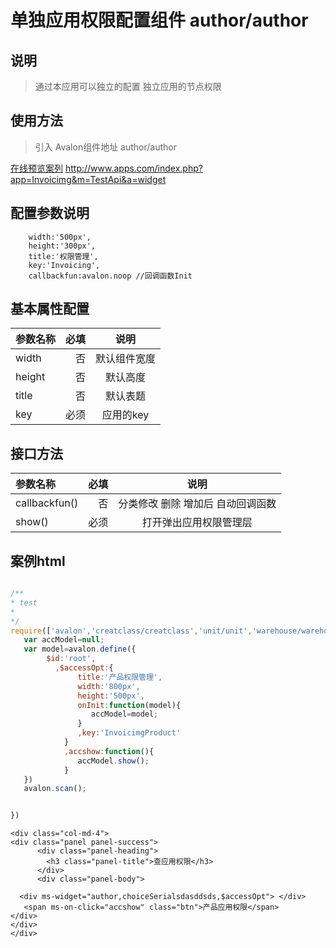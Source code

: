 # 单独应用权限配置组件 author/author

## 说明

  >  通过本应用可以独立的配置 独立应用的节点权限

## 使用方法

  > 引入 Avalon组件地址 author/author

   [在线预览案列](http://www.apps.com/index.php?app=Invoicimg&m=TestApi&a=widget) http://www.apps.com/index.php?app=Invoicimg&m=TestApi&a=widget



## 配置参数说明
        width:'500px', 
        height:'300px',
        title:'权限管理',
        key:'Invoicing',
        callbackfun:avalon.noop //回调函数Init

## 基本属性配置

| 参数名称      |    必填 | 说明  |
| :-------- | --------:| :--: |
| width  | 否 |  默认组件宽度  |
| height |否| 默认高度 |
|title|否| 默认表题 |
|key|必须| 应用的key |


##  接口方法

| 参数名称      |    必填 | 说明  |
| :-------- | --------:| :--: |
|callbackfun()|否| 分类修改 删除 增加后  自动回调函数  |
|show()|必须| 打开弹出应用权限管理层 |



## 案例html 


``` javascript

/**
* test
* 
*/
require(['avalon','creatclass/creatclass','unit/unit','warehouse/warehouse','createproduct/createproduct','format/format','domReady!'],function(avalon){
   var accModel=null;
   var model=avalon.define({ 
        $id:'root',
          ,$accessOpt:{
               title:'产品权限管理',
               width:'800px',
               height:'500px',
               onInit:function(model){
                  accModel=model;
               }
               ,key:'InvoicimgProduct'
            }
            ,accshow:function(){
               accModel.show();
            }
   })
   avalon.scan();


})

```


```
<div class="col-md-4">
<div class="panel panel-success">
      <div class="panel-heading">
        <h3 class="panel-title">查应用权限</h3>
      </div>
      <div class="panel-body">

  <div ms-widget="author,choiceSerialsdasddsds,$accessOpt"> </div>
   <span ms-on-click="accshow" class="btn">产品应用权限</span>
</div>
</div>
</div>





```




